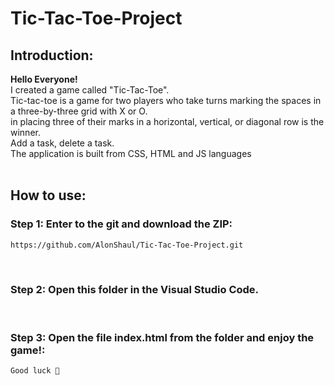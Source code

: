 # Tic-Tac-Toe-Project

## Introduction:
**Hello Everyone!**<br>
I created a game called "Tic-Tac-Toe".<br>
Tic-tac-toe is a game for two players who take turns marking the spaces in a three-by-three grid with X or O.<br>
in placing three of their marks in a horizontal, vertical, or diagonal row is the winner.<br>
Add a task, delete a task.<br>
The application is built from CSS, HTML and JS languages
<br><br>


## How to use:
### Step 1: Enter to the git and download the ZIP:
```bash
https://github.com/AlonShaul/Tic-Tac-Toe-Project.git
```
<br>


### Step 2: Open this folder in the Visual Studio Code.
<br>


### Step 3: Open the file index.html from the folder and enjoy the game!:
```bash
Good luck 🙂
```
